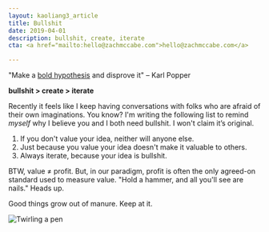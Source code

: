 ```yaml
---
layout: kaoliang3_article
title: Bullshit
date: 2019-04-01
description: bullshit, create, iterate
cta: <a href="mailto:hello@zachmccabe.com">hello@zachmccabe.com</a>

---
```



"Make a [bold hypothesis](https://en.wikipedia.org/wiki/Bold_hypothesis) and disprove it" – Karl Popper

**bullshit > create > iterate**

Recently it feels like I keep having conversations with folks who are afraid of their own imaginations. You know? I'm writing the following list to remind *myself* why I believe you and I both need bullshit. I won't claim it’s original.

1. If you don't value your idea, neither will anyone else.
2. Just because you value your idea doesn't make it valuable to others.
3. Always iterate, because your idea is bullshit.

BTW, value &ne; profit. But, in our paradigm, profit is often the only agreed-on standard used to measure value. "Hold a hammer, and all you'll see are nails." Heads up.

Good things grow out of manure. Keep at it.

![Twirling a pen](https://www.zachmccabe.com/assets/viz/pen-flip-300.gif)
